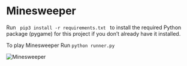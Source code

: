 # Minesweeper

<p> Run <code> pip3 install -r requirements.txt </code> to install the required Python package (pygame) for this project if you don’t already have it installed. </p>
<p>To play Minesweeper Run <code>python runner.py</code></p>


![Minesweeper](https://github.com/hamidezrb/Minesweeper/assets/108920011/ef6d4893-c28e-49b1-8946-2dd2299c9143)
